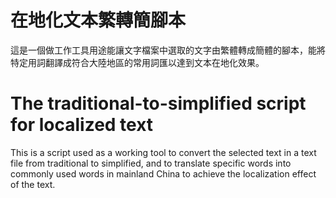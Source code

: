 # 在地化文本繁轉簡腳本
這是一個做工作工具用途能讓文字檔案中選取的文字由繁體轉成簡體的腳本，能將特定用詞翻譯成符合大陸地區的常用詞匯以達到文本在地化效果。
# The traditional-to-simplified script for localized text
This is a script used as a working tool to convert the selected text in a text file from traditional to simplified, and to translate specific words into commonly used words in mainland China to achieve the localization effect of the text.


